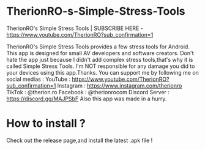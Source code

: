 # TherionRO-s-Simple-Stress-Tools
TherionRO's Simple Stress Tools | SUBSCRIBE HERE - https://www.youtube.com/TherionRO?sub_confirmation=1



TherionRO's Simple Stress Tools provides a few stress tools for Android. This app is designed for small AV developers and software creators. Don't hate the app just because I didn't add complex stress tools,that's why it is called Simple Stress Tools. I'm NOT responsible for any damage you did to your devices using this app.Thanks. You can support me by following me on social medias : YouTube : https://www.youtube.com/TherionRO?sub_confirmation=1 Instagram : https://www.instagram.com/therionro TikTok : @therion.ro Facebook : @therionrocom Discord Server : https://discord.gg/MAJPSbF
Also this app was made in a hurry.

# How to install ?
Check out the release page,and install the latest .apk file !
